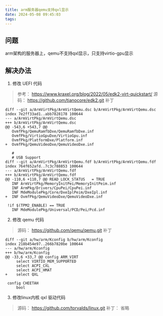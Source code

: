 ```yaml
---
title: arm服务器qemu支持qxl显示
date: 2024-05-08 09:45:03
tags:
---
```


## 问题

arm架构的服务器上，qemu不支持qxl显示，只支持virtio-gpu显示

## 解决办法

1. 修改 UEFI 代码

> 参考： https://www.kraxel.org/blog/2022/05/edk2-virt-quickstart/
> 源码： https://github.com/tianocore/edk2.git
> 补丁

```
diff --git a/ArmVirtPkg/ArmVirtQemu.dsc b/ArmVirtPkg/ArmVirtQemu.dsc
index 7e2ff33ad1..abb7828178 100644
--- a/ArmVirtPkg/ArmVirtQemu.dsc
+++ b/ArmVirtPkg/ArmVirtQemu.dsc
@@ -543,6 +543,7 @@
   OvmfPkg/QemuRamfbDxe/QemuRamfbDxe.inf
   OvmfPkg/VirtioGpuDxe/VirtioGpu.inf
   OvmfPkg/PlatformDxe/Platform.inf
+  OvmfPkg/QemuVideoDxe/QemuVideoDxe.inf
 
   #
   # USB Support
diff --git a/ArmVirtPkg/ArmVirtQemu.fdf b/ArmVirtPkg/ArmVirtQemu.fdf
index 764f652afd..7c3c788853 100644
--- a/ArmVirtPkg/ArmVirtQemu.fdf
+++ b/ArmVirtPkg/ArmVirtQemu.fdf
@@ -110,6 +110,7 @@ READ_LOCK_STATUS   = TRUE
   INF ArmVirtPkg/MemoryInitPei/MemoryInitPeim.inf
   INF ArmPkg/Drivers/CpuPei/CpuPei.inf
   INF MdeModulePkg/Core/DxeIplPeim/DxeIpl.inf
+  INF OvmfPkg/QemuVideoDxe/QemuVideoDxe.inf
 
 !if $(TPM2_ENABLE) == TRUE
   INF MdeModulePkg/Universal/PCD/Pei/Pcd.inf
```

2. 修改 qemu 代码

> 源码： https://github.com/qemu/qemu.git
> 补丁
```
diff --git a/hw/arm/Kconfig b/hw/arm/Kconfig
index 218b454e97..266b7820be 100644
--- a/hw/arm/Kconfig
+++ b/hw/arm/Kconfig
@@ -33,6 +33,7 @@ config ARM_VIRT
     select VIRTIO_MEM_SUPPORTED
     select ACPI_CXL
     select ACPI_HMAT
+    select QXL
 
 config CHEETAH
     bool
```

3. 修改linux内核 qxl 驱动代码

> 源码： https://github.com/torvalds/linux.git
> 补丁： 省略


